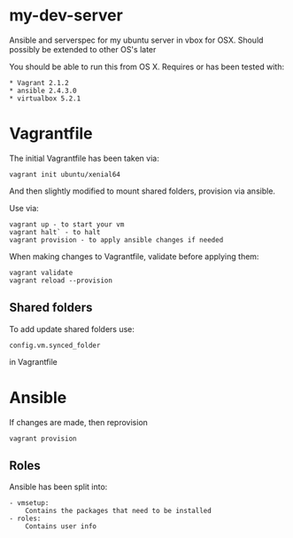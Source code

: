# my-dev-server

Ansible and serverspec for my ubuntu server in vbox for OSX.
Should possibly be extended to other OS's later

You should be able to run this from OS X.
Requires or has been tested with:

	* Vagrant 2.1.2
	* ansible 2.4.3.0
	* virtualbox 5.2.1


# Vagrantfile

The initial Vagrantfile has been taken via:
	
	vagrant init ubuntu/xenial64

And then slightly modified to mount shared folders, provision via ansible.

Use via:
	
	vagrant up - to start your vm
	vagrant halt` - to halt
	vagrant provision - to apply ansible changes if needed

When making changes to Vagrantfile, validate before applying them:
	
	vagrant validate
	vagrant reload --provision

## Shared folders
To add update shared folders use:
    
	config.vm.synced_folder
in Vagrantfile

# Ansible

If changes are made, then reprovision

	vagrant provision

## Roles

Ansible has been split into:
	
	- vmsetup:
		Contains the packages that need to be installed
	- roles:
		Contains user info
